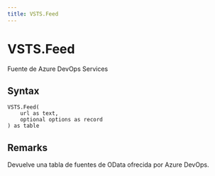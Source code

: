 ```yaml
---
title: VSTS.Feed
---
```


# VSTS.Feed


Fuente de Azure DevOps Services


## Syntax

```powerquery
VSTS.Feed(
    url as text,
    optional options as record
) as table
```


## Remarks

Devuelve una tabla de fuentes de OData ofrecida por Azure DevOps.



